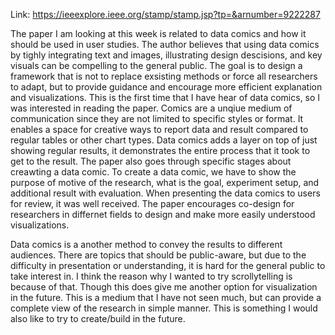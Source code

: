 Link: https://ieeexplore.ieee.org/stamp/stamp.jsp?tp=&arnumber=9222287

The paper I am looking at this week is related to data comics and how it should be used in user studies. The author believes that using data comics by tighly integrating text and images, illustrating design descisions, and key visuals can be compelling to the general public. The goal is to design a framework that is not to replace exsisting methods or force all researchers to adapt, but to provide guidance and encourage more efficient explanation and visualizations. This is the first time that I have hear of data comics, so I was interested in reading the paper. Comics are a unqiue medium of communication since they are not limited to specific styles or format. It enables a space for creative ways to report data and result compared to regular tables or other chart types. Data comics adds a layer on top of just showing regular results, it demonstrates the entire process that it took to get to the result. The paper also goes through specific stages about creawting a data comic. To create a data comic, we have to show the purpose of motive of the research, what is the goal, experiment setup, and additional result with evaluation. When presenting the data comics to users for review, it was well received. The paper encourages co-design for researchers in differnet fields to design and make more easily understood visualizations.

Data comics is a another method to convey the results to different audiences. There are topics that should be public-aware, but due to the difficulty in presentation or understanding, it is hard for the general public to take interest in. I think the reason why I wanted to try scrollytelling is because of that. Though this does give me another option for visualization in the future. This is a medium that I have not seen much, but can provide a complete view of the research in simple manner. This is something I would also like to try to create/build in the future.
